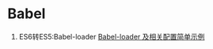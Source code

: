 <!--
 * @Author: TerryMin
 * @Date: 2023-03-11 10:39:54
 * @LastEditors: TerryMin
 * @LastEditTime: 2023-03-11 10:41:38
 * @Description: file not
-->
# Babel

1. ES6转ES5:Babel-loader
[Babel-loader 及相关配置简单示例](https://www.jiangruitao.com/webpack/babel-loader/)
